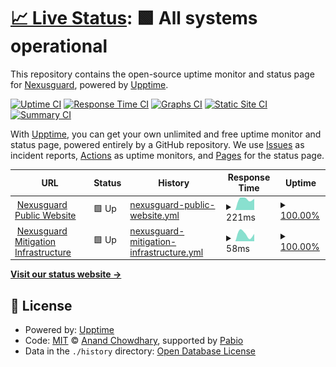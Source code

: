 # [📈 Live Status](https://nexusguard.github.io/nexusguard-uptime): <!--live status--> **🟩 All systems operational**

This repository contains the open-source uptime monitor and status page for [Nexusguard](https://www.nexusguard.com), powered by [Upptime](https://github.com/upptime/upptime).

[![Uptime CI](https://github.com/nexusguard/nexusguard-uptime/workflows/Uptime%20CI/badge.svg)](https://github.com/nexusguard/nexusguard-uptime/actions?query=workflow%3A%22Uptime+CI%22)
[![Response Time CI](https://github.com/nexusguard/nexusguard-uptime/workflows/Response%20Time%20CI/badge.svg)](https://github.com/nexusguard/nexusguard-uptime/actions?query=workflow%3A%22Response+Time+CI%22)
[![Graphs CI](https://github.com/nexusguard/nexusguard-uptime/workflows/Graphs%20CI/badge.svg)](https://github.com/nexusguard/nexusguard-uptime/actions?query=workflow%3A%22Graphs+CI%22)
[![Static Site CI](https://github.com/nexusguard/nexusguard-uptime/workflows/Static%20Site%20CI/badge.svg)](https://github.com/nexusguard/nexusguard-uptime/actions?query=workflow%3A%22Static+Site+CI%22)
[![Summary CI](https://github.com/nexusguard/nexusguard-uptime/workflows/Summary%20CI/badge.svg)](https://github.com/nexusguard/nexusguard-uptime/actions?query=workflow%3A%22Summary+CI%22)

With [Upptime](https://upptime.js.org), you can get your own unlimited and free uptime monitor and status page, powered entirely by a GitHub repository. We use [Issues](https://github.com/nexusguard/nexusguard-uptime/issues) as incident reports, [Actions](https://github.com/nexusguard/nexusguard-uptime/actions) as uptime monitors, and [Pages](https://nexusguard.github.io/nexusguard-uptime) for the status page.

<!--start: status pages-->
<!-- This summary is generated by Upptime (https://github.com/upptime/upptime) -->
<!-- Do not edit this manually, your changes will be overwritten -->
<!-- prettier-ignore -->
| URL | Status | History | Response Time | Uptime |
| --- | ------ | ------- | ------------- | ------ |
| <img alt="" src="https://icons.duckduckgo.com/ip3/www.nexusguard.com.ico" height="13"> [Nexusguard Public Website](https://www.nexusguard.com) | 🟩 Up | [nexusguard-public-website.yml](https://github.com/nexusguard/nexusguard-uptime/commits/HEAD/history/nexusguard-public-website.yml) | <details><summary><img alt="Response time graph" src="./graphs/nexusguard-public-website/response-time-week.png" height="20"> 221ms</summary><br><a href="https://nexusguard.github.io/nexusguard-uptime/history/nexusguard-public-website"><img alt="Response time 221" src="https://img.shields.io/endpoint?url=https%3A%2F%2Fraw.githubusercontent.com%2Fnexusguard%2Fnexusguard-uptime%2FHEAD%2Fapi%2Fnexusguard-public-website%2Fresponse-time.json"></a><br><a href="https://nexusguard.github.io/nexusguard-uptime/history/nexusguard-public-website"><img alt="24-hour response time 220" src="https://img.shields.io/endpoint?url=https%3A%2F%2Fraw.githubusercontent.com%2Fnexusguard%2Fnexusguard-uptime%2FHEAD%2Fapi%2Fnexusguard-public-website%2Fresponse-time-day.json"></a><br><a href="https://nexusguard.github.io/nexusguard-uptime/history/nexusguard-public-website"><img alt="7-day response time 221" src="https://img.shields.io/endpoint?url=https%3A%2F%2Fraw.githubusercontent.com%2Fnexusguard%2Fnexusguard-uptime%2FHEAD%2Fapi%2Fnexusguard-public-website%2Fresponse-time-week.json"></a><br><a href="https://nexusguard.github.io/nexusguard-uptime/history/nexusguard-public-website"><img alt="30-day response time 221" src="https://img.shields.io/endpoint?url=https%3A%2F%2Fraw.githubusercontent.com%2Fnexusguard%2Fnexusguard-uptime%2FHEAD%2Fapi%2Fnexusguard-public-website%2Fresponse-time-month.json"></a><br><a href="https://nexusguard.github.io/nexusguard-uptime/history/nexusguard-public-website"><img alt="1-year response time 221" src="https://img.shields.io/endpoint?url=https%3A%2F%2Fraw.githubusercontent.com%2Fnexusguard%2Fnexusguard-uptime%2FHEAD%2Fapi%2Fnexusguard-public-website%2Fresponse-time-year.json"></a></details> | <details><summary><a href="https://nexusguard.github.io/nexusguard-uptime/history/nexusguard-public-website">100.00%</a></summary><a href="https://nexusguard.github.io/nexusguard-uptime/history/nexusguard-public-website"><img alt="All-time uptime 100.00%" src="https://img.shields.io/endpoint?url=https%3A%2F%2Fraw.githubusercontent.com%2Fnexusguard%2Fnexusguard-uptime%2FHEAD%2Fapi%2Fnexusguard-public-website%2Fuptime.json"></a><br><a href="https://nexusguard.github.io/nexusguard-uptime/history/nexusguard-public-website"><img alt="24-hour uptime 100.00%" src="https://img.shields.io/endpoint?url=https%3A%2F%2Fraw.githubusercontent.com%2Fnexusguard%2Fnexusguard-uptime%2FHEAD%2Fapi%2Fnexusguard-public-website%2Fuptime-day.json"></a><br><a href="https://nexusguard.github.io/nexusguard-uptime/history/nexusguard-public-website"><img alt="7-day uptime 100.00%" src="https://img.shields.io/endpoint?url=https%3A%2F%2Fraw.githubusercontent.com%2Fnexusguard%2Fnexusguard-uptime%2FHEAD%2Fapi%2Fnexusguard-public-website%2Fuptime-week.json"></a><br><a href="https://nexusguard.github.io/nexusguard-uptime/history/nexusguard-public-website"><img alt="30-day uptime 100.00%" src="https://img.shields.io/endpoint?url=https%3A%2F%2Fraw.githubusercontent.com%2Fnexusguard%2Fnexusguard-uptime%2FHEAD%2Fapi%2Fnexusguard-public-website%2Fuptime-month.json"></a><br><a href="https://nexusguard.github.io/nexusguard-uptime/history/nexusguard-public-website"><img alt="1-year uptime 100.00%" src="https://img.shields.io/endpoint?url=https%3A%2F%2Fraw.githubusercontent.com%2Fnexusguard%2Fnexusguard-uptime%2FHEAD%2Fapi%2Fnexusguard-public-website%2Fuptime-year.json"></a></details>
| <img alt="" src="https://icons.duckduckgo.com/ip3/www.nexusguard.com.ico" height="13"> [Nexusguard Mitigation Infrastructure](https://www.nexusguard.com) | 🟩 Up | [nexusguard-mitigation-infrastructure.yml](https://github.com/nexusguard/nexusguard-uptime/commits/HEAD/history/nexusguard-mitigation-infrastructure.yml) | <details><summary><img alt="Response time graph" src="./graphs/nexusguard-mitigation-infrastructure/response-time-week.png" height="20"> 58ms</summary><br><a href="https://nexusguard.github.io/nexusguard-uptime/history/nexusguard-mitigation-infrastructure"><img alt="Response time 58" src="https://img.shields.io/endpoint?url=https%3A%2F%2Fraw.githubusercontent.com%2Fnexusguard%2Fnexusguard-uptime%2FHEAD%2Fapi%2Fnexusguard-mitigation-infrastructure%2Fresponse-time.json"></a><br><a href="https://nexusguard.github.io/nexusguard-uptime/history/nexusguard-mitigation-infrastructure"><img alt="24-hour response time 57" src="https://img.shields.io/endpoint?url=https%3A%2F%2Fraw.githubusercontent.com%2Fnexusguard%2Fnexusguard-uptime%2FHEAD%2Fapi%2Fnexusguard-mitigation-infrastructure%2Fresponse-time-day.json"></a><br><a href="https://nexusguard.github.io/nexusguard-uptime/history/nexusguard-mitigation-infrastructure"><img alt="7-day response time 58" src="https://img.shields.io/endpoint?url=https%3A%2F%2Fraw.githubusercontent.com%2Fnexusguard%2Fnexusguard-uptime%2FHEAD%2Fapi%2Fnexusguard-mitigation-infrastructure%2Fresponse-time-week.json"></a><br><a href="https://nexusguard.github.io/nexusguard-uptime/history/nexusguard-mitigation-infrastructure"><img alt="30-day response time 58" src="https://img.shields.io/endpoint?url=https%3A%2F%2Fraw.githubusercontent.com%2Fnexusguard%2Fnexusguard-uptime%2FHEAD%2Fapi%2Fnexusguard-mitigation-infrastructure%2Fresponse-time-month.json"></a><br><a href="https://nexusguard.github.io/nexusguard-uptime/history/nexusguard-mitigation-infrastructure"><img alt="1-year response time 58" src="https://img.shields.io/endpoint?url=https%3A%2F%2Fraw.githubusercontent.com%2Fnexusguard%2Fnexusguard-uptime%2FHEAD%2Fapi%2Fnexusguard-mitigation-infrastructure%2Fresponse-time-year.json"></a></details> | <details><summary><a href="https://nexusguard.github.io/nexusguard-uptime/history/nexusguard-mitigation-infrastructure">100.00%</a></summary><a href="https://nexusguard.github.io/nexusguard-uptime/history/nexusguard-mitigation-infrastructure"><img alt="All-time uptime 100.00%" src="https://img.shields.io/endpoint?url=https%3A%2F%2Fraw.githubusercontent.com%2Fnexusguard%2Fnexusguard-uptime%2FHEAD%2Fapi%2Fnexusguard-mitigation-infrastructure%2Fuptime.json"></a><br><a href="https://nexusguard.github.io/nexusguard-uptime/history/nexusguard-mitigation-infrastructure"><img alt="24-hour uptime 100.00%" src="https://img.shields.io/endpoint?url=https%3A%2F%2Fraw.githubusercontent.com%2Fnexusguard%2Fnexusguard-uptime%2FHEAD%2Fapi%2Fnexusguard-mitigation-infrastructure%2Fuptime-day.json"></a><br><a href="https://nexusguard.github.io/nexusguard-uptime/history/nexusguard-mitigation-infrastructure"><img alt="7-day uptime 100.00%" src="https://img.shields.io/endpoint?url=https%3A%2F%2Fraw.githubusercontent.com%2Fnexusguard%2Fnexusguard-uptime%2FHEAD%2Fapi%2Fnexusguard-mitigation-infrastructure%2Fuptime-week.json"></a><br><a href="https://nexusguard.github.io/nexusguard-uptime/history/nexusguard-mitigation-infrastructure"><img alt="30-day uptime 100.00%" src="https://img.shields.io/endpoint?url=https%3A%2F%2Fraw.githubusercontent.com%2Fnexusguard%2Fnexusguard-uptime%2FHEAD%2Fapi%2Fnexusguard-mitigation-infrastructure%2Fuptime-month.json"></a><br><a href="https://nexusguard.github.io/nexusguard-uptime/history/nexusguard-mitigation-infrastructure"><img alt="1-year uptime 100.00%" src="https://img.shields.io/endpoint?url=https%3A%2F%2Fraw.githubusercontent.com%2Fnexusguard%2Fnexusguard-uptime%2FHEAD%2Fapi%2Fnexusguard-mitigation-infrastructure%2Fuptime-year.json"></a></details>

<!--end: status pages-->

[**Visit our status website →**](https://nexusguard.github.io/nexusguard-uptime)

## 📄 License

- Powered by: [Upptime](https://github.com/upptime/upptime)
- Code: [MIT](./LICENSE) © [Anand Chowdhary](https://anandchowdhary.com), supported by [Pabio](https://pabio.com)
- Data in the `./history` directory: [Open Database License](https://opendatacommons.org/licenses/odbl/1-0/)
